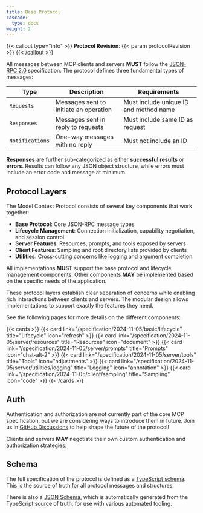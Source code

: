 ```yaml
---
title: Base Protocol
cascade:
  type: docs
weight: 2
---
```


{{< callout type="info" >}} **Protocol Revision**: {{< param protocolRevision >}}
{{< /callout >}}

All messages between MCP clients and servers **MUST** follow the
[JSON-RPC 2.0](https://www.jsonrpc.org/specification) specification. The protocol defines
three fundamental types of messages:

| Type            | Description                            | Requirements                           |
| --------------- | -------------------------------------- | -------------------------------------- |
| `Requests`      | Messages sent to initiate an operation | Must include unique ID and method name |
| `Responses`     | Messages sent in reply to requests     | Must include same ID as request        |
| `Notifications` | One-way messages with no reply         | Must not include an ID                 |

**Responses** are further sub-categorized as either **successful results** or **errors**.
Results can follow any JSON object structure, while errors must include an error code and
message at minimum.

## Protocol Layers

The Model Context Protocol consists of several key components that work together:

- **Base Protocol**: Core JSON-RPC message types
- **Lifecycle Management**: Connection initialization, capability negotiation, and
  session control
- **Server Features**: Resources, prompts, and tools exposed by servers
- **Client Features**: Sampling and root directory lists provided by clients
- **Utilities**: Cross-cutting concerns like logging and argument completion

All implementations **MUST** support the base protocol and lifecycle management
components. Other components **MAY** be implemented based on the specific needs of the
application.

These protocol layers establish clear separation of concerns while enabling rich
interactions between clients and servers. The modular design allows implementations to
support exactly the features they need.

See the following pages for more details on the different components:

{{< cards >}}
{{< card link="/specification/2024-11-05/basic/lifecycle" title="Lifecycle" icon="refresh" >}}
{{< card link="/specification/2024-11-05/server/resources" title="Resources" icon="document" >}}
{{< card link="/specification/2024-11-05/server/prompts" title="Prompts" icon="chat-alt-2" >}}
{{< card link="/specification/2024-11-05/server/tools" title="Tools" icon="adjustments" >}}
{{< card link="/specification/2024-11-05/server/utilities/logging" title="Logging" icon="annotation" >}}
{{< card link="/specification/2024-11-05/client/sampling" title="Sampling" icon="code" >}}
{{< /cards >}}

## Auth

Authentication and authorization are not currently part of the core MCP specification,
but we are considering ways to introduce them in future. Join us in
[GitHub Discussions](https://github.com/modelcontextprotocol/specification/discussions)
to help shape the future of the protocol!

Clients and servers **MAY** negotiate their own custom authentication and authorization
strategies.

## Schema

The full specification of the protocol is defined as a
[TypeScript schema](http://github.com/modelcontextprotocol/specification/tree/main/schema/2024-11-05/schema.ts).
This is the source of truth for all protocol messages and structures.

There is also a
[JSON Schema](http://github.com/modelcontextprotocol/specification/tree/main/schema/2024-11-05/schema.json),
which is automatically generated from the TypeScript source of truth, for use with
various automated tooling.
